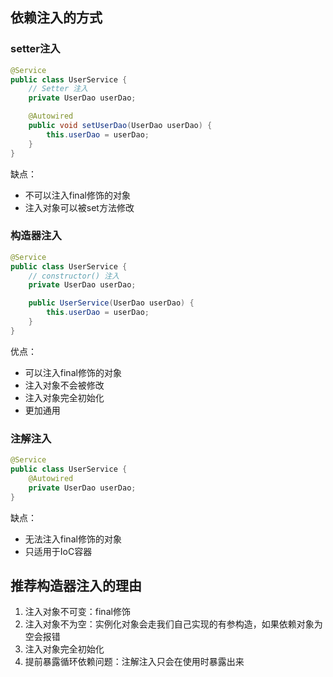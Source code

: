 ## 依赖注入的方式

### setter注入

```Java
@Service
public class UserService {
    // Setter 注入
    private UserDao userDao;

    @Autowired
    public void setUserDao(UserDao userDao) {
        this.userDao = userDao;
    }
}
```

缺点：
- 不可以注入final修饰的对象
- 注入对象可以被set方法修改

### 构造器注入

```Java
@Service
public class UserService {
    // constructor() 注入
    private UserDao userDao;

    public UserService(UserDao userDao) {
        this.userDao = userDao;
    }
}
```

优点：
- 可以注入final修饰的对象
- 注入对象不会被修改
- 注入对象完全初始化
- 更加通用

### 注解注入

```Java
@Service
public class UserService {
    @Autowired
    private UserDao userDao;
}
```

缺点：
- 无法注入final修饰的对象
- 只适用于IoC容器

## 推荐构造器注入的理由

1. 注入对象不可变：final修饰
2. 注入对象不为空：实例化对象会走我们自己实现的有参构造，如果依赖对象为空会报错
3. 注入对象完全初始化
4. 提前暴露循环依赖问题：注解注入只会在使用时暴露出来
